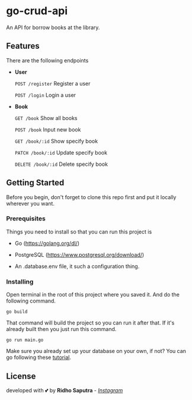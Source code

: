 # go-crud-api
An API for borrow books at the library.  

## Features
There are the following endpoints
 
- **User**
 
  `POST /register` Register a user
  
  `POST /login` Login a user
  
- **Book**

  `GET /book` Show all books
  
  `POST /book` Input new book
  
  `GET /book/:id` Show specify book
  
  `PATCH /book/:id` Update specify book
  
  `DELETE /book/:id` Delete specify book
  
## Getting Started
Before you begin, don't forget to clone this repo first and put it locally wherever you want.

### Prerequisites
Things you need to install so that you can run this project is

- Go (https://golang.org/dl/)

- PostgreSQL (https://www.postgresql.org/download/)

- An .database.env file, it such a configuration thing.

### Installing
Open terminal in the root of this project where you saved it. And do the following command.

```shell
go build
```

That command will build the project so you can run it after that. 
If it's already built then you just run this command. 

```shell
go run main.go
```

Make sure you already set up your database on your own, if not? You can go following these [tutorial](https://www.postgresqltutorial.com/). 

## License
developed with 💕 by **Ridho Saputra** - *[Instagram](https://instagram.com/mridhosap)*
